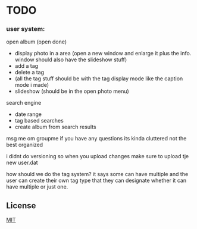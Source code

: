# TODO
### user system:
open album (open done)
- display photo in a area (open a new window and enlarge it plus the info. window should also have the slideshow stuff) 
- add a tag 
- delete a tag
- (all the tag stuff should be with the tag display mode like the caption mode i made)
- slideshow (should be in the open photo menu)
  
search engine
- date range
- tag based searches
- create album from search results


msg me om groupme if you have any questions its kinda cluttered not the best organized

i didnt do versioning so when you upload changes make sure to upload tje new user.dat

how should we do the tag system? it says some can have multiple and the user can create their own tag type that they can designate whether it can have multiple or just one.



## License

[MIT](https://choosealicense.com/licenses/mit/)
